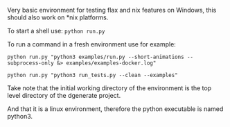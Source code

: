Very basic environment for testing flax and nix features on Windows, this should also work on *nix platforms.

To start a shell use: ``python run.py``

To run a command in a fresh environment use for example:

```
python run.py "python3 examples/run.py --short-animations --subprocess-only &> examples/examples-docker.log"

python run.py "python3 run_tests.py --clean --examples"
```

Take note that the initial working directory of the environment is the top level directory of the dgenerate project.

And that it is a linux environment, therefore the python executable is named python3.
